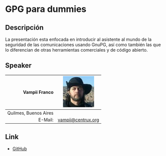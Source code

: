 # GPG para dummies

## Descripción  
  La presentación esta enfocada en introducir al asistente al mundo de la seguridad de las comunicaciones usando GnuPG, así como también las que lo diferencian de otras herramientas comerciales y de código abierto.

## Speaker
| Vampii Franco						|<img src="vampii.jpg" style="width: 100px;"/>			|
|---------:						|---								|
|Quilmes, Buenos Aires					|								|
|E-Mail:						|[vampii@centrux.org](mailto:vampii@centrux.org)		|

## Link  
* [GitHub](https://github.com/ParanaConf/2018.presentations/raw/master/GPG%20para%20dummies/GPG-para-dummies_Parana.pdf)
